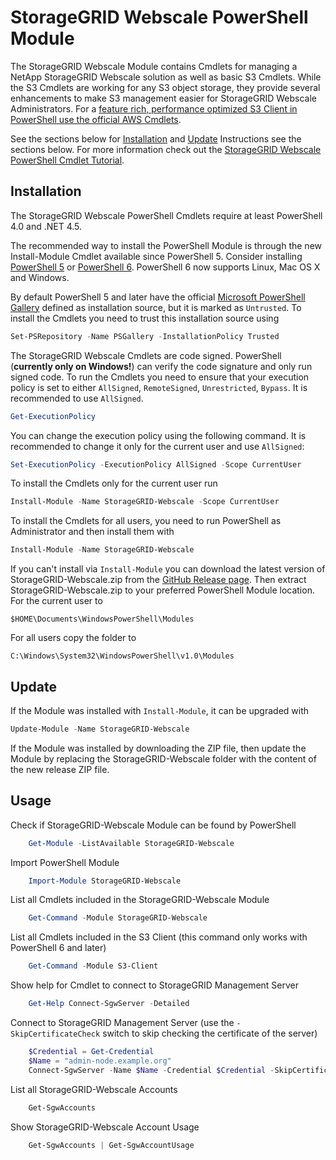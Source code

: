 StorageGRID Webscale PowerShell Module
======================================

The StorageGRID Webscale Module contains Cmdlets for managing a NetApp StorageGRID Webscale solution as well as basic S3 Cmdlets. While the S3 Cmdlets are working for any S3 object storage, they provide several enhancements to make S3 management easier for StorageGRID Webscale Administrators. For a [feature rich, performance optimized S3 Client in PowerShell use the official AWS Cmdlets](https://aws.amazon.com/de/powershell/).

See the sections below for [Installation](#Installation) and [Update](#Update) Instructions see the sections below. For more information check out the [StorageGRID Webscale PowerShell Cmdlet Tutorial](StorageGRID-Webscale-Tutorial.md).

Installation
------------

The StorageGRID Webscale PowerShell Cmdlets require at least PowerShell 4.0 and .NET 4.5.

The recommended way to install the PowerShell Module is through the new Install-Module Cmdlet available since PowerShell 5. Consider installing [PowerShell 5](https://www.microsoft.com/en-us/download/details.aspx?id=50395) or [PowerShell 6](https://github.com/PowerShell/PowerShell#get-powershell). PowerShell 6 now supports Linux, Mac OS X and Windows.

By default PowerShell 5 and later have the official [Microsoft PowerShell Gallery](https://www.powershellgallery.com/) defined as installation source, but it is marked as `Untrusted`. To install the Cmdlets you need to trust this installation source using

```powershell
Set-PSRepository -Name PSGallery -InstallationPolicy Trusted
```

The StorageGRID Webscale Cmdlets are code signed. PowerShell (**currently only on Windows!**) can verify the code signature and only run signed code. To run the Cmdlets you need to ensure that your execution policy is set to either `AllSigned`, `RemoteSigned`, `Unrestricted`, `Bypass`. It is recommended to use `AllSigned`.

```powershell
Get-ExecutionPolicy
```

You can change the execution policy using the following command. It is recommended to change it only for the current user and use `AllSigned`:

```powershell
Set-ExecutionPolicy -ExecutionPolicy AllSigned -Scope CurrentUser
```

To install the Cmdlets only for the current user run

```powershell
Install-Module -Name StorageGRID-Webscale -Scope CurrentUser
```

To install the Cmdlets for all users, you need to run PowerShell as Administrator and then install them with

```powershell
Install-Module -Name StorageGRID-Webscale
```

If you can't install via `Install-Module` you can download the latest version of StorageGRID-Webscale.zip from the [GitHub Release page](https://github.com/ffeldhaus/StorageGRID-Webscale/releases/latest). Then extract StorageGRID-Webscale.zip to your preferred PowerShell Module location. For the current user to

    $HOME\Documents\WindowsPowerShell\Modules

For all users copy the folder to

    C:\Windows\System32\WindowsPowerShell\v1.0\Modules

Update
------

If the Module was installed with `Install-Module`, it can be upgraded with

```powershell
Update-Module -Name StorageGRID-Webscale
```

If the Module was installed by downloading the ZIP file, then update the Module by replacing the StorageGRID-Webscale folder with the content of the new release ZIP file.

Usage
-----

Check if StorageGRID-Webscale Module can be found by PowerShell

```powershell
    Get-Module -ListAvailable StorageGRID-Webscale
```

Import PowerShell Module

```powershell
    Import-Module StorageGRID-Webscale
```

List all Cmdlets included in the StorageGRID-Webscale Module

```powershell
    Get-Command -Module StorageGRID-Webscale
```

List all Cmdlets included in the S3 Client (this command only works with PowerShell 6 and later)

```powershell
    Get-Command -Module S3-Client
```

Show help for Cmdlet to connect to StorageGRID Management Server

```powershell
    Get-Help Connect-SgwServer -Detailed
```

Connect to StorageGRID Management Server (use the `-SkipCertificateCheck` switch to skip checking the certificate of the server)

```powershell
    $Credential = Get-Credential
    $Name = "admin-node.example.org"
    Connect-SgwServer -Name $Name -Credential $Credential -SkipCertificateCheck
```

List all StorageGRID-Webscale Accounts

```powershell
    Get-SgwAccounts
```

Show StorageGRID-Webscale Account Usage

```powershell
    Get-SgwAccounts | Get-SgwAccountUsage
```